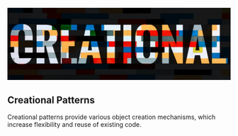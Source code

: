 <p align="center">
  <img alt="Design Patterns" src="https://raw.githubusercontent.com/SMhdHsn/SMhdHsn/master/Assets/Images/Creational.jpeg">
</p>

## Creational Patterns
Creational patterns provide various object creation mechanisms, which increase flexibility and reuse of existing code.
